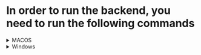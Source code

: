 # In order to run the backend, you need to run the following commands

<details>
  <summary>MACOS</summary>
  1. Create VirtualEnv for Flask with name `ditto`
  > virtualenv ditto
  
  2. Activate VirtualEnv
  > source bin/activate
  
  3. Install Dependencies
  > pip install -r requirements.txt
  
  4. Create DB Instance
  > Flask shell
  > db.create_all()
  > db.session.commit()
  
  5. Exit Shell by Pressing Ctrl + Z or Ctrl + C
  
  6. Run Flask Backend
  > flask run
  
  7. Go to http://127.0.0.1:5000/admin
</details>

<details>
  <summary>Windows</summary>
  1. Create VirtualEnv for Flask with name `ditto`
  > virtualenv ditto
  
  2. Activate VirtualEnv
  > ditto/bin/activate
  
  3. Install Dependencies
  > pip install -r requirements.txt
  
  4. Create DB Instance
  > Flask shell
  > db.create_all()
  > db.session.commit()
  
  5. Exit Shell by Pressing Ctrl + Z or Ctrl + C
  
  6. Run Flask Backend
  > flask run
  
  7. Go to http://127.0.0.1:5000/admin
</details>
